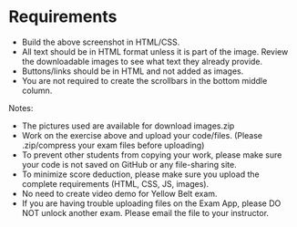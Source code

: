 # Requirements

- Build the above screenshot in HTML/CSS.
- All text should be in HTML format unless it is part of the image. Review the downloadable images to see what text they already provide.
- Buttons/links should be in HTML and not added as images.
- You are not required to create the scrollbars in the bottom middle column.

Notes:
- The pictures used are available for download images.zip
- Work on the exercise above and upload your code/files. (Please .zip/compress your exam files before uploading)
- To prevent other students from copying your work, please make sure your code is not saved on GitHub or any file-sharing site.
- To minimize score deduction, please make sure you upload the complete requirements (HTML, CSS, JS, images).
- No need to create video demo for Yellow Belt exam.
- If you are having trouble uploading files on the Exam App, please DO NOT unlock another exam. Please email the file to your instructor.